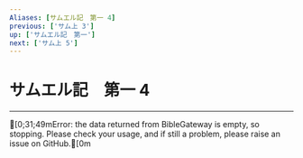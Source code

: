 ```yaml
---
Aliases: [サムエル記　第一 4]
previous: ['サム上 3']
up: ['サムエル記　第一']
next: ['サム上 5']
---
```

# サムエル記　第一 4

***
[0;31;49mError: the data returned from BibleGateway is empty, so stopping. Please check your usage, and if still a problem, please raise an issue on GitHub.[0m
